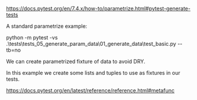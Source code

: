

https://docs.pytest.org/en/7.4.x/how-to/parametrize.html#pytest-generate-tests

A standard parametrize example:

python -m pytest -vs .\tests\tests_05_generate_param_data\01_generate_data\test_basic.py --tb=no

We can create parametrized fixture of data to avoid DRY.

In this example we create some lists and tuples to use as fixtures in our tests.


https://docs.pytest.org/en/latest/reference/reference.html#metafunc